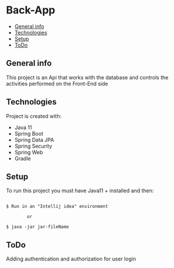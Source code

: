 # Back-App
* [General info](#general-info)
* [Technologies](#technologies)
* [Setup](#setup)
* [ToDo](#todo)

## General info
This project is an Api that works with the database and controls the activities performed on the Front-End side

## Technologies
Project is created with:
* Java 11
* Spring Boot
* Spring Data JPA
* Spring Security
* Spring Web
* Gradle

## Setup
To run this project you must have Java11 + installed and then:

````

$ Run in an "Intellij idea" environment

        or
        
$ java -jar jar-fileName

````

## ToDo
Adding authentication and authorization for user login
